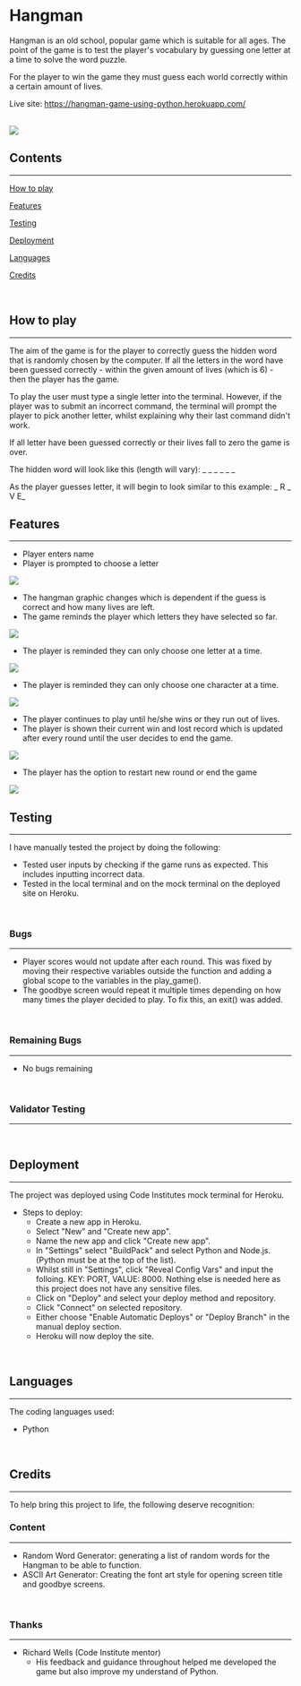 # Hangman
Hangman is an old school, popular game which is suitable for all ages. The point of the game is to test the player's vocabulary by guessing one letter at a time to solve the word puzzle.

For the player to win the game they must guess each world correctly within a certain amount of lives.

Live site: https://hangman-game-using-python.herokuapp.com/
<br><br>

<img src="readme-images/amiresponsive.jpg">

<br>

## Contents
<hr>

[How to play](https://github.com/lewis-worsley/hangman/blob/main/README.md#howtoplay)

[Features](https://github.com/lewis-worsley/hangman/blob/main/README.md#features)

[Testing](https://github.com/lewis-worsley/hangman/blob/main/README.md#testing)

[Deployment](https://github.com/lewis-worsley/hangman/blob/main/README.md#deployment)

[Languages](https://github.com/lewis-worsley/hangman/blob/main/README.md#languages)

[Credits](https://github.com/lewis-worsley/hangman/blob/main/README.md#credits)

<br>

## How to play
<hr>

The aim of the game is for the player to correctly guess the hidden word that is randomly chosen by the computer. If all the letters in the word have been guessed correctly - within the given amount of lives (which is 6) - then the player has the game.

To play the user must type a single letter into the terminal. However, if the player was to submit an incorrect command, the terminal will prompt the player to pick another letter, whilst explaining why their last command didn't work.

If all letter have been guessed correctly or their lives fall to zero the game is over.

The hidden word will look like this (length will vary): _ _ _ _ _ _

As the player guesses letter, it will begin to look similar to this example: _ R _ V E_

## Features
<hr>

- Player enters name
- Player is prompted to choose a letter

<img src="readme-images/start-of-game.jpg">

- The hangman graphic changes which is dependent if the guess is correct and how many lives are left.
- The game reminds the player which letters they have selected so far.

<img src="readme-images/guesses-two.jpg">

- The player is reminded they can only choose one letter at a time.

<img src="readme-images/same-letter-guess.jpg">

- The player is reminded they can only choose one character at a time.

<img src="readme-images/error-characters.jpg">

- The player continues to play until he/she wins or they run out of lives.
- The player is shown their current win and lost record which is updated after every round until the user decides to end the game.

<img src="readme-images/end-game.jpg">

- The player has the option to restart new round or end the game

<img src="readme-images/value-error.jpg">

<br>

## Testing
<hr>

I have manually tested the project by doing the following:

- Tested user inputs by checking if the game runs as expected. This includes inputting incorrect data.
- Tested in the local terminal and on the mock terminal on the deployed site on Heroku.

<br>

### Bugs
<hr>

- Player scores would not update after each round. This was fixed by moving their respective variables outside the function and adding a global scope to the variables in the play_game().
- The goodbye screen would repeat it multiple times depending on how many times the player decided to play. To fix this, an exit() was added.

<br>

### Remaining Bugs
<hr>

- No bugs remaining

<br>

### Validator Testing
<hr>

<br>

## Deployment
<hr>
The project was deployed using Code Institutes mock terminal for Heroku.

- Steps to deploy:
  - Create a new app in Heroku.
  - Select "New" and "Create new app".
  - Name the new app and click "Create new app".
  - In "Settings" select "BuildPack" and select Python and Node.js. (Python must be at the top of the list).
  - Whilst still in "Settings", click "Reveal Config Vars" and input the folloing. KEY: PORT, VALUE: 8000. Nothing else is needed here as this project does not have any sensitive files.
  - Click on "Deploy" and select your deploy method and repository.
  - Click "Connect" on selected repository.
  - Either choose "Enable Automatic Deploys" or "Deploy Branch" in the manual deploy section.
  -  Heroku will now deploy the site.

<br>

## Languages
<hr>
The coding languages used:

- Python

<br>

## Credits
<hr>
To help bring this project to life, the following deserve recognition:

<br>

### Content
<hr>

- Random Word Generator: generating a list of random words for the Hangman to be able to function.
- ASCII Art Generator: Creating the font art style for opening screen title and goodbye screens.

<br>

### Thanks
<hr>

- Richard Wells (Code Institute mentor)
    - His feedback and guidance throughout helped me developed the game but also improve my understand of Python.